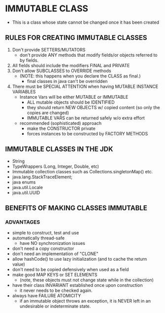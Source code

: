 # IMMUTABLE CLASS
- This is a class whose state cannot be changed once it has been created

## RULES FOR CREATING IMMUTABLE CLASSES
1. Don't provide SETTERS/MUTATORS
    - don't provide ANY  methods that modify fields/or objects referred to by fields. 
2. All fields should include the modifiers FINAL and PRIVATE
3. Don't allow SUBCLASSES to OVERRIDE methods
    - (NOTE: this happens when you declare the CLASS as final.)
        - final classes in java can't be overridden
4. There must be SPECIAL ATTENTION when having MUTABLE INSTANCE VARIABLES
    - Instance Vars will be either MUTABLE or IMMUTABLE
        - ALL mutable objects should be IDENTIFIED
        - they should return NEW OBJECTS w/ copied content (so only the copies are changed)
        - IMMUTABLE VARS can be returned safely w/o extra effort
    - recommended (sophisticated) approach
        - make the CONSTRUCTOR private
        - forces instances to be constructed by FACTORY METHODS

## IMMUTABLE CLASSES IN THE JDK
- String
- TypeWrappers  (Long, Integer, Double, etc)
- Immutable collection classes such as Collections.singletonMap() etc.
- java.lang.StackTraceElement;
- java enums
- java.util.Locale
- java.util.UUID

## BENEFITS OF MAKING CLASSES IMMUTABLE

### ADVANTAGES
- simple to construct, test and use
- automatically thread-safe
    - have NO synchronization issues
- don't need a copy constructor
- don't need an implementation of "CLONE"
- allow hashCode() to use lazy initialization (and to cache the return value)
- don't need to be copied defensively when used as a field
- make good MAP KEYS or SET ELEMENTS
    - (note, these objects must not change state while in the collection)
- have their class INVARIANT established once upon construction
    - it never needs to be checked again. 
- always have FAILURE ATOMICITY
    - if an immutable object throws an exception, it is NEVER left in an undesirable or
    indeterminate state. 
    
